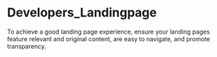 # Developers_Landingpage
To achieve a good landing page experience, ensure your landing pages feature relevant and original content, are easy to navigate, and promote transparency.

